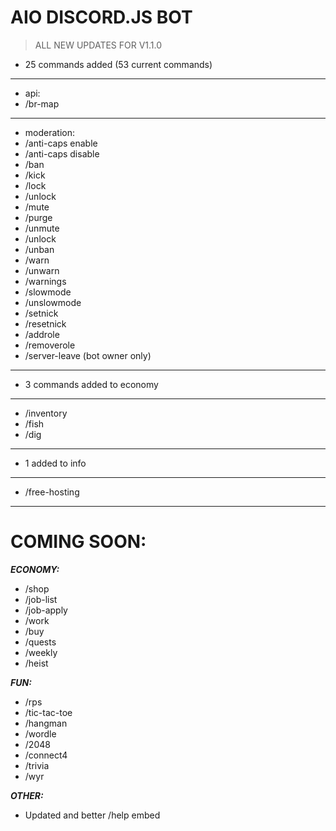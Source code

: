 # AIO DISCORD.JS BOT

> ALL NEW UPDATES FOR V1.1.0

+ 25 commands added (53 current commands)
---
+ api:
+ /br-map
---
+ moderation:
+ /anti-caps enable
+ /anti-caps disable
+ /ban
+ /kick
+ /lock
+ /unlock
+ /mute
+ /purge
+ /unmute
+ /unlock
+ /unban
+ /warn
+ /unwarn
+ /warnings
+ /slowmode
+ /unslowmode
+ /setnick
+ /resetnick
+ /addrole
+ /removerole
+ /server-leave (bot owner only)
---
+ 3 commands added to economy
---
+ /inventory
+ /fish
+ /dig
---
+ 1 added to info
---
+ /free-hosting
---

# COMING SOON:

***ECONOMY:***

- /shop
- /job-list
- /job-apply
- /work
- /buy
- /quests
- /weekly
- /heist

***FUN:***

- /rps
- /tic-tac-toe
- /hangman
- /wordle
- /2048
- /connect4
- /trivia
- /wyr

***OTHER:***

- Updated and better /help embed
